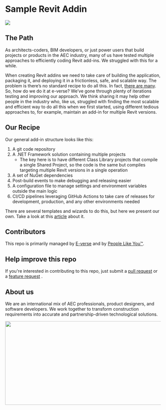 # Sample Revit Addin

[<img src="https://s3.amazonaws.com/everse.assets/1615118873701.jpeg">](https://github.com/EverseDevelopment/Snack.Revit.SampleAddin/wiki)
<br/>

## The Path

As architects-coders, BIM developers, or just power users that build projects or products in the AEC industry, many of us have tested multiple approaches to efficiently coding Revit add-ins. We struggled with this for a while. 

When creating Revit addins we need to take care of building the application, packaging it, and deploying it in a frictionless, safe, and scalable way. The problem is there’s no standard recipe to do all this. In fact, [there are many](https://github.com/jeremytammik/VisualStudioRevitAddinWizard). So, how do we do it at e-verse? We’ve gone through plenty of iterations testing and improving our approach. We think sharing it may help other people in the industry who, like us, struggled with finding the most scalable and efficient way to do all this when we first started, using different tedious approaches to, for example, maintain an add-in for multiple Revit versions.

## Our Recipe

Our general add-in structure looks like this:

1. A git code repository
2. A .NET Framework solution containing multiple projects
    - The key here is to have different Class Library projects that compile a single Shared Project, so the code is the same but compiles targeting multiple Revit versions in a single operation
3. A set of NuGet dependencies
4. Post-build events to make debugging and releasing easier
5. A configuration file to manage settings and environment variables outside the main logic
6. CI/CD pipelines leveraging GitHub Actions to take care of releases for development, production, and any other environments needed

There are several templates and wizards to do this, but here we present our own. Take a look at this [article](https://blog.e-verse.com/build/coding-revit-add-ins-the-e-verse-way) about it.

## Contributors
This repo is primarily managed by [E-verse](https://www.e-verse.co/) and by [People Like You™](https://github.com/EverseDevelopment/Snack.Revit.SampleAddin/pulse).

## Help improve this repo
If you're interested in contributing to this repo, just submit a [pull request](https://github.com/EverseDevelopment/Snack.Revit.SampleAddin/pulls) or a [feature request](https://github.com/EverseDevelopment/Snack.Revit.SampleAddin/issues) .

## About us ##

We are an international mix of AEC professionals, product designers, and software developers. We work together to transform construction requirements into accurate and partnership-driven technological solutions.

<p align="center" width="100%">
    <a href="https://www.e-verse.com/">
    <img src="https://s3.amazonaws.com/everse.assets/e-verse_logo_no+slogan.jpg" width="732" height="271" align="center">
    </a>
</p>

